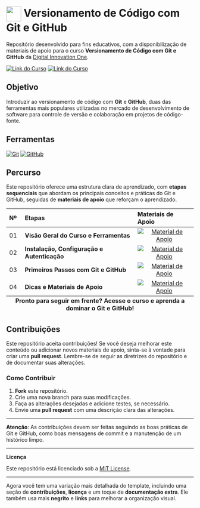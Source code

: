 <h1>
    <a href="https://www.dio.me/">
     <img align="center" width="40px" src="https://hermes.digitalinnovation.one/assets/diome/logo-minimized.png"></a>
    <span> Versionamento de Código com Git e GitHub</span>
</h1>

Repositório desenvolvido para fins educativos, com a disponibilização de materiais de apoio para o curso **Versionamento de Código com Git e GitHub** da [Digital Innovation One](https://www.dio.me/).

[![Link do Curso](https://img.shields.io/badge/▶-000?style=for-the-badge&logo=movie&logoColor=E94D5F)](https://web.dio.me/course/versionamento-de-codigo-com-git-e-github/learning/f3cbaa66-efbd-4c25-842e-2069c188c066) 
[![Link do Curso](https://img.shields.io/badge/Acesse%20o%20Curso%20na%20Plataforma-E94D5F?style=for-the-badge)](https://web.dio.me/course/versionamento-de-codigo-com-git-e-github/learning/f3cbaa66-efbd-4c25-842e-2069c188c066) 

## Objetivo
Introduzir ao versionamento de código com **Git** e **GitHub**, duas das ferramentas mais populares utilizadas no mercado de desenvolvimento de software para controle de versão e colaboração em projetos de código-fonte.

## Ferramentas
[![Git](https://img.shields.io/badge/Git-000?style=for-the-badge&logo=git&logoColor=E94D5F)](https://git-scm.com/doc) 
[![GitHub](https://img.shields.io/badge/GitHub-000?style=for-the-badge&logo=github&logoColor=30A3DC)](https://docs.github.com/)

## Percurso
Este repositório oferece uma estrutura clara de aprendizado, com **etapas sequenciais** que abordam os principais conceitos e práticas do Git e GitHub, seguidas de **materiais de apoio** que reforçam o aprendizado.

<table>
  <thead>
    <tr align="left">
      <th>Nº</th>
      <th>Etapas</th>
      <th>Materiais de Apoio</th>
    </tr>
  </thead>
  <tbody align="left">
    <tr>
      <td>01</td>
      <td><strong>Visão Geral do Curso e Ferramentas</strong></td>
      <td align="center">
        <a href="https://github.com/elidianaandrade/dio-curso-git-github/blob/main/materiais-de-apoio/01-visao-geral-do-curso-e-ferramentas.md">
           <img align="center" alt="Material de Apoio" src="https://img.shields.io/badge/Ver%20Material-30A3DC?style=for-the-badge">
        </a>
      </td>
    </tr>
    <tr>
      <td>02</td>
      <td><strong>Instalação, Configuração e Autenticação</strong></td>
      <td align="center">
        <a href="https://github.com/elidianaandrade/dio-curso-git-github/blob/main/materiais-de-apoio/02-instalacao-configuracao-e-autenticacao.md">
           <img align="center" alt="Material de Apoio" src="https://img.shields.io/badge/Ver%20Material-E94D5F?style=for-the-badge">
        </a>
      </td>
    </tr>
    <tr>
      <td>03</td>
      <td><strong>Primeiros Passos com Git e GitHub</strong></td>
      <td align="center">
        <a href="https://github.com/elidianaandrade/dio-curso-git-github/blob/main/materiais-de-apoio/03-primeiros-passos-com-git-e-github.md">
           <img align="center" alt="Material de Apoio" src="https://img.shields.io/badge/Ver%20Material-30A3DC?style=for-the-badge">
        </a>
      </td>    
    </tr>
    <tr>
      <td>04</td>
      <td><strong>Dicas e Materiais de Apoio</strong></td>
      <td align="center">
        <a href="https://github.com/elidianaandrade/dio-curso-git-github/blob/main/materiais-de-apoio/04-dicas-e-materiais-de-apoio.md">
           <img align="center" alt="Material de Apoio" src="https://img.shields.io/badge/Ver%20Material-E94D5F?style=for-the-badge">
        </a>
      </td>    
    </tr>
  </tbody>
  <tfoot>
    <tr align="center">
      <td colspan="3">
        <strong>Pronto para seguir em frente? Acesse o curso e aprenda a dominar o Git e GitHub!</strong>
      </td>
    </tr>
  </tfoot>
</table>

## Contribuições
Este repositório aceita contribuições! Se você deseja melhorar este conteúdo ou adicionar novos materiais de apoio, sinta-se à vontade para criar uma **pull request**. Lembre-se de seguir as diretrizes do repositório e de documentar suas alterações.

### Como Contribuir
1. **Fork** este repositório.
2. Crie uma nova branch para suas modificações.
3. Faça as alterações desejadas e adicione testes, se necessário.
4. Envie uma **pull request** com uma descrição clara das alterações.

---

**Atenção**: As contribuições devem ser feitas seguindo as boas práticas de Git e GitHub, como boas mensagens de commit e a manutenção de um histórico limpo.

---

**Licença**

Este repositório está licenciado sob a [MIT License](https://opensource.org/licenses/MIT).

---

Agora você tem uma variação mais detalhada do template, incluindo uma seção de **contribuições**, **licença** e um toque de **documentação extra**. Ele também usa mais **negrito** e **links** para melhorar a organização visual.
